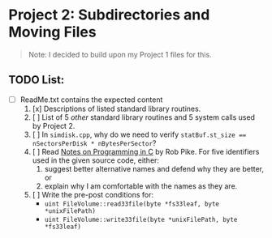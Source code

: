 # Project 2: Subdirectories and Moving Files
> Note: I decided to build upon my Project 1 files for this.
## TODO List:
- [ ] ReadMe.txt contains the expected content
    1. [x] Descriptions of listed standard library routines.
    2. [ ] List of 5 *other* standard library routines and 5 system calls used by Project 2.
    3. [ ] In `simdisk.cpp`, why do we need to verify `statBuf.st_size == nSectorsPerDisk * nBytesPerSector`?
    4. [ ] Read [Notes on Programming in C](https://avida.cs.wright.edu/courses/CEG4350/Notes/Rob%20Pike%20Notes%20on%20Programming%20in%20C.html) by Rob Pike.  For five identifiers used in the given source code, either:
        1. suggest better alternative names and defend why they are better, or
        2. explain why I am comfortable with the names as they are.
    5. [ ] Write the pre-post conditions for:
        - `uint FileVolume::read33file(byte *fs33leaf, byte *unixFilePath)`
        - `uint FileVolume::write33file(byte *unixFilePath, byte *fs33leaf)`